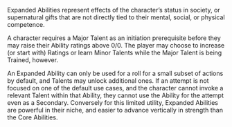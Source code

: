 Expanded Abilities represent effects of the character’s status in society, or supernatural gifts that are not directly tied to their mental, social, or physical competence.

A character requires a Major Talent as an initiation prerequisite before they may raise their Ability ratings above 0/0. The player may choose to increase (or start with) Ratings or learn Minor Talents while the Major Talent is being Trained, however.

An Expanded Ability can only be used for a roll for a small subset of actions by default, and Talents may unlock additional ones. If an attempt is not focused on one of the default use cases, and the character cannot invoke a relevant Talent within that Ability, they cannot use the Ability for the attempt even as a Secondary. Conversely for this limited utility, Expanded Abilities are powerful in their niche, and easier to advance vertically in strength than the Core Abilities.